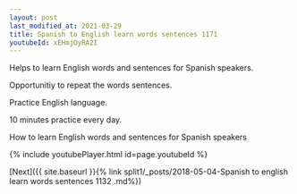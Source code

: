 ```yaml
---
layout: post
last_modified_at: 2021-03-29
title: Spanish to English learn words sentences 1171 
youtubeId: xEHmjOyRA2I
---
```

 
 
Helps to learn English words and sentences for Spanish speakers.

Opportunitiy to repeat the words sentences. 

Practice English language. 
 
10 minutes practice every day. 
 
How to learn English words and sentences for Spanish speakers 
 
{% include youtubePlayer.html id=page.youtubeId %}
 
 
[Next]({{ site.baseurl }}{% link  split1/_posts/2018-05-04-Spanish to english learn words sentences 1132 .md%})
 

